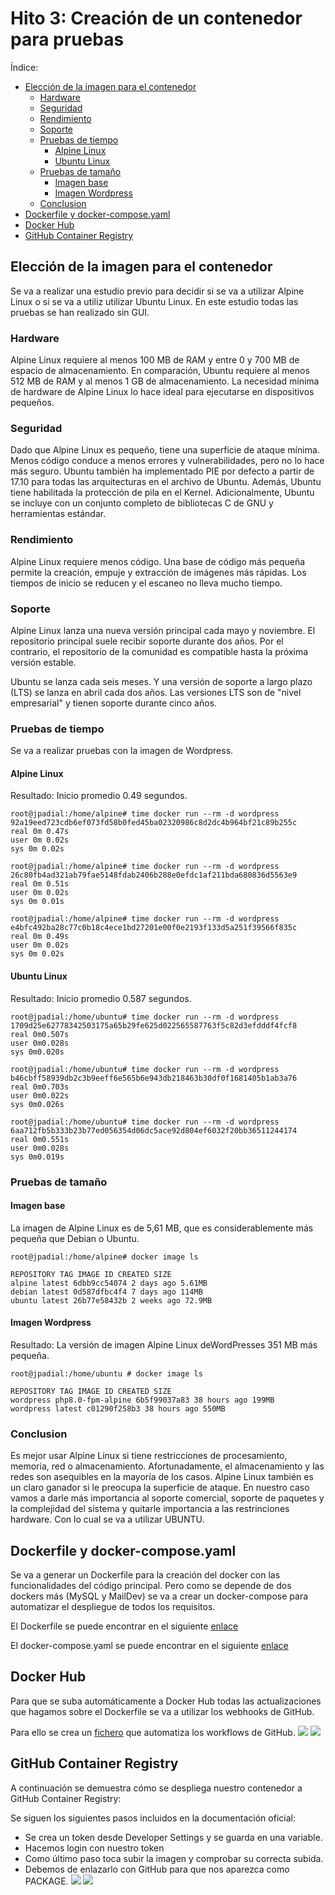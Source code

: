 # Hito 3: Creación de un contenedor para pruebas
Índice:
<!-- TOC -->
  * [Elección de la imagen para el contenedor](#eleccin-de-la-imagen-para-el-contenedor)
    * [Hardware](#hardware)
    * [Seguridad](#seguridad)
    * [Rendimiento](#rendimiento)
    * [Soporte](#soporte)
    * [Pruebas de tiempo](#pruebas-de-tiempo)
      * [Alpine Linux](#alpine-linux)
      * [Ubuntu Linux](#ubuntu-linux)
    * [Pruebas de tamaño](#pruebas-de-tamao)
      * [Imagen base](#imagen-base)
      * [Imagen Wordpress](#imagen-wordpress)
    * [Conclusion](#conclusion)
  * [Dockerfile y docker-compose.yaml](#dockerfile-y-docker-composeyaml)
  * [Docker Hub](#docker-hub)
  * [GitHub Container Registry](#github-container-registry)
<!-- TOC -->

## Elección de la imagen para el contenedor
Se va a realizar una estudio previo para decidir si se va a utilizar Alpine Linux o si se va a utiliz
utilizar Ubuntu Linux. En este estudio todas las pruebas se han realizado sin GUI.

### Hardware
Alpine Linux requiere al menos 100 MB de RAM y entre 0 y 700 MB de espacio de almacenamiento. En comparación,
Ubuntu requiere al menos 512 MB de RAM y al menos 1 GB de almacenamiento. La necesidad mínima de hardware de 
Alpine Linux lo hace ideal para ejecutarse en dispositivos pequeños.

### Seguridad
Dado que Alpine Linux es pequeño, tiene una superficie de ataque mínima. Menos código conduce a menos errores
y vulnerabilidades, pero no lo hace más seguro. Ubuntu también ha implementado PIE por defecto a partir de 17.10 
para todas las arquitecturas en el archivo de Ubuntu. Además, Ubuntu tiene habilitada la protección de pila en el Kernel.
Adicionalmente, Ubuntu se incluye con un conjunto completo de bibliotecas C de GNU y herramientas estándar.

### Rendimiento
Alpine Linux requiere menos código. Una base de código más pequeña permite la creación, empuje y extracción de imágenes 
más rápidas. Los tiempos de inicio se reducen y el escaneo no lleva mucho tiempo.

### Soporte
Alpine Linux lanza una nueva versión principal cada mayo y noviembre. El repositorio principal suele recibir soporte 
durante dos años. Por el contrario, el repositorio de la comunidad es compatible hasta la próxima versión estable.

Ubuntu se lanza cada seis meses. Y una versión de soporte a largo plazo (LTS) se lanza en abril cada dos años. 
Las versiones LTS son de "nivel empresarial" y tienen soporte durante cinco años.

### Pruebas de tiempo
Se va a realizar pruebas con la imagen de Wordpress.
#### Alpine Linux
Resultado: Inicio promedio 0.49 segundos.
````shell
root@jpadial:/home/alpine# time docker run --rm -d wordpress
92a19eed723cdb6ef073fd58b0fed45ba02320986c8d2dc4b964bf21c89b255c
real 0m 0.47s
user 0m 0.02s
sys 0m 0.02s

root@jpadial:/home/alpine# time docker run --rm -d wordpress
26c80fb4ad321ab79fae5148fdab2406b288e0efdc1af211bda680836d5563e9
real 0m 0.51s
user 0m 0.02s
sys 0m 0.01s

root@jpadial:/home/alpine# time docker run --rm -d wordpress
e4bfc492ba28c77c0b18c4ece1bd27201e00f0e2193f133d5a251f39566f835c
real 0m 0.49s
user 0m 0.02s
sys 0m 0.02s
````

#### Ubuntu Linux
Resultado: Inicio promedio 0.587 segundos.
````shell
root@jpadial:/home/ubuntu# time docker run --rm -d wordpress
1709d25e62778342503175a65b29fe625d022565587763f5c82d3efdddf4fcf8
real 0m0.507s
user 0m0.028s
sys 0m0.020s

root@jpadial:/home/ubuntu# time docker run --rm -d wordpress
b46cbff58939db2c3b9eeff6e565b6e943db218463b30df0f1681405b1ab3a76
real 0m0.703s
user 0m0.022s
sys 0m0.026s

root@jpadial:/home/ubuntu# time docker run --rm -d wordpress
6aa712fb5b333b23b77ed056354d06dc5ace92d804ef6032f20bb36511244174
real 0m0.551s
user 0m0.028s
sys 0m0.019s
````

### Pruebas de tamaño
#### Imagen base
La imagen de Alpine Linux es de 5,61 MB, que es considerablemente más pequeña que Debian o Ubuntu.
````shell
root@jpadial:/home/alpine# docker image ls

REPOSITORY TAG IMAGE ID CREATED SIZE
alpine latest 6dbb9cc54074 2 days ago 5.61MB
debian latest 0d587dfbc4f4 7 days ago 114MB
ubuntu latest 26b77e58432b 2 weeks ago 72.9MB
````

#### Imagen Wordpress
Resultado: La versión de imagen Alpine Linux deWordPresses 351 MB más pequeña.
````shell
root@jpadial:/home/ubuntu # docker image ls

REPOSITORY TAG IMAGE ID CREATED SIZE
wordpress php8.0-fpm-alpine 6b5f99037a83 38 hours ago 199MB
wordpress latest c01290f258b3 38 hours ago 550MB
````

### Conclusion
Es mejor usar Alpine Linux si tiene restricciones de procesamiento, memoria, red o almacenamiento. Afortunadamente, 
el almacenamiento y las redes son asequibles en la mayoría de los casos. Alpine Linux también es un claro ganador 
si le preocupa la superficie de ataque. En nuestro caso vamos a darle más importancia al soporte comercial,
soporte de paquetes y la complejidad del sistema y quitarle importancia a las restrinciones hardware. Con lo cual
se va a utilizar UBUNTU.

## Dockerfile y docker-compose.yaml
Se va a generar un Dockerfile para la creación del docker con las funcionalidades del código principal. Pero como
se depende de dos dockers más (MySQL y MailDev) se va a crear un docker-compose para automatizar el despliegue de todos los requisitos.

El Dockerfile se puede encontrar en el siguiente [enlace](../../Dockerfile)

El docker-compose.yaml se puede encontrar en el siguiente [enlace](../../docker-compose.yaml)

## Docker Hub
Para que se suba automáticamente a Docker Hub todas las actualizaciones que hagamos sobre el Dockerfile se va a utilizar
los webhooks de GitHub.

Para ello se crea un [fichero](../../.github/workflows/workflows_build.yml) que automatiza los workflows de GitHub.
![](../img/dockerhub.png)
![](../img/workflow.png)

## GitHub Container Registry
A continuación se demuestra cómo se despliega nuestro contenedor a GitHub Container Registry:

Se siguen los siguientes pasos incluidos en la documentación oficial:
- Se crea un token desde Developer Settings y se guarda en una variable.
- Hacemos login con nuestro token
- Como último paso toca subir la imagen y comprobar su correcta subida.
- Debemos de enlazarlo con GitHub para que nos aparezca como PACKAGE.
![](../img/docker_push.png)
![](../img/github_registry_connect.png)
